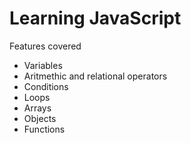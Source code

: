 <h1>
    Learning JavaScript
</h1>
<p>
    Features covered
</p>
<ul>
    <li>
        Variables
    </li>
    <li>
        Aritmethic and relational operators
    </li>
    <li>
        Conditions
    </li>
    <li>
        Loops
    </li>
    <li>
        Arrays
    </li>
    <li>
        Objects
    </li>
    <li>
        Functions
    </li>
</ul>